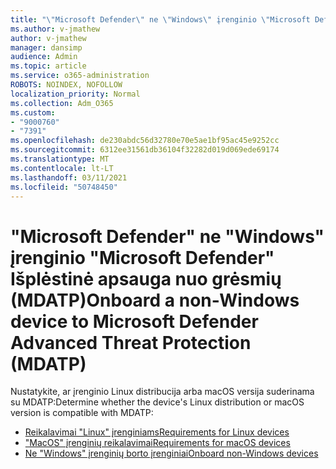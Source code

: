 ```yaml
---
title: "\"Microsoft Defender\" ne \"Windows\" įrenginio \"Microsoft Defender\" Išplėstinė apsauga nuo grėsmių (MDATP)"
ms.author: v-jmathew
author: v-jmathew
manager: dansimp
audience: Admin
ms.topic: article
ms.service: o365-administration
ROBOTS: NOINDEX, NOFOLLOW
localization_priority: Normal
ms.collection: Adm_O365
ms.custom:
- "9000760"
- "7391"
ms.openlocfilehash: de230abdc56d32780e70e5ae1bf95ac45e9252cc
ms.sourcegitcommit: 6312ee31561db36104f32282d019d069ede69174
ms.translationtype: MT
ms.contentlocale: lt-LT
ms.lasthandoff: 03/11/2021
ms.locfileid: "50748450"
---
```

# <a name="onboard-a-non-windows-device-to-microsoft-defender-advanced-threat-protection-mdatp"></a><span data-ttu-id="f788e-102">"Microsoft Defender" ne "Windows" įrenginio "Microsoft Defender" Išplėstinė apsauga nuo grėsmių (MDATP)</span><span class="sxs-lookup"><span data-stu-id="f788e-102">Onboard a non-Windows device to Microsoft Defender Advanced Threat Protection (MDATP)</span></span>

<span data-ttu-id="f788e-103">Nustatykite, ar įrenginio Linux distribucija arba macOS versija suderinama su MDATP:</span><span class="sxs-lookup"><span data-stu-id="f788e-103">Determine whether the device's Linux distribution or macOS version is compatible with MDATP:</span></span>

- [<span data-ttu-id="f788e-104">Reikalavimai "Linux" įrenginiams</span><span class="sxs-lookup"><span data-stu-id="f788e-104">Requirements for Linux devices</span></span>](https://go.microsoft.com/fwlink/?linkid=2143462)
- [<span data-ttu-id="f788e-105">"MacOS" įrenginių reikalavimai</span><span class="sxs-lookup"><span data-stu-id="f788e-105">Requirements for macOS devices</span></span>](https://go.microsoft.com/fwlink/?linkid=2143461)
- [<span data-ttu-id="f788e-106">Ne "Windows" įrenginių borto įrenginiai</span><span class="sxs-lookup"><span data-stu-id="f788e-106">Onboard non-Windows devices</span></span>](https://go.microsoft.com/fwlink/?linkid=2143628)
